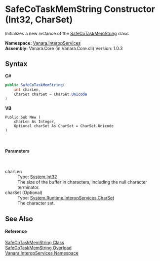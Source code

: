 # SafeCoTaskMemString Constructor (Int32, CharSet)
 

Initializes a new instance of the <a href="6d23abd3-8745-d88b-b84c-7be2ecffb3d7">SafeCoTaskMemString</a> class.

**Namespace:**&nbsp;<a href="46913109-b3e0-3b59-6f7f-071f8aa90bf0">Vanara.InteropServices</a><br />**Assembly:**&nbsp;Vanara.Core (in Vanara.Core.dll) Version: 1.0.3

## Syntax

**C#**<br />
``` C#
public SafeCoTaskMemString(
	int charLen,
	CharSet charSet = CharSet.Unicode
)
```

**VB**<br />
``` VB
Public Sub New ( 
	charLen As Integer,
	Optional charSet As CharSet = CharSet.Unicode
)
```

<br />

#### Parameters
&nbsp;<dl><dt>charLen</dt><dd>Type: <a href="http://msdn2.microsoft.com/en-us/library/td2s409d" target="_blank">System.Int32</a><br />The size of the buffer in characters, including the null character terminator.</dd><dt>charSet (Optional)</dt><dd>Type: <a href="http://msdn2.microsoft.com/en-us/library/aw448d0k" target="_blank">System.Runtime.InteropServices.CharSet</a><br />The character set.</dd></dl>

## See Also


#### Reference
<a href="6d23abd3-8745-d88b-b84c-7be2ecffb3d7">SafeCoTaskMemString Class</a><br /><a href="57064f26-a8d3-afb3-437e-f347e21cd5e0">SafeCoTaskMemString Overload</a><br /><a href="46913109-b3e0-3b59-6f7f-071f8aa90bf0">Vanara.InteropServices Namespace</a><br />